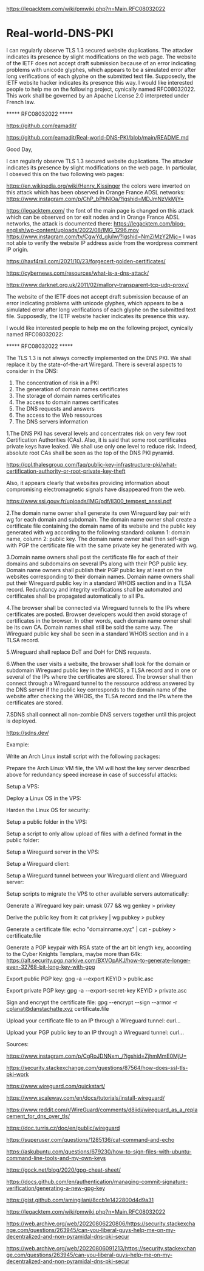 https://legacktem.com/wiki/pmwiki.php?n=Main.RFC08032022

# Real-world-DNS-PKI
I can regularly observe TLS 1.3 secured website duplications. The attacker indicates its presence by slight modifications on the web page. The website of the IETF does not accept draft submission because of an error indicating problems with unicode glyphes, which appears to be a simulated error after long verifications of each glyphe on the submitted text file. Supposedly, the IETF website hacker indicates its presence this way. I would like interested people to help me on the following project, cynically named RFC08032022. This work shall be governed by an Apache License 2.0 interpreted under French law.

***** RFC08032022 *****

https://github.com/eamadit/

https://github.com/eamadit/Real-world-DNS-PKI/blob/main/README.md

Good Day,

I can regularly observe TLS 1.3 secured website duplications. The attacker indicates its presence by slight modifications on the web page. In particular, I obseved this on the two following web pages:

https://en.wikipedia.org/wiki/Henry_Kissinger the colors were inverted on this attack which has been observed in Orange France ADSL networks: https://www.instagram.com/p/ChP_bPhNlOa/?igshid=MDJmNzVkMjY=

https://legacktem.com/ the font of the main page is changed on this attack which can be observed on tor exit nodes and in Orange France ADSL networks, the attack is documented there: https://legacktem.com/blog-english/wp-content/uploads/2022/08/IMG_1296.mov
https://www.instagram.com/tv/CgwYd_glulw/?igshid=NmZiMzY2Mjc=
I was not able to verify the website IP address aside from the wordpress comment IP origin.

https://haxf4rall.com/2021/10/23/forgecert-golden-certificates/

https://cybernews.com/resources/what-is-a-dns-attack/

https://www.darknet.org.uk/2011/02/mallory-transparent-tcp-udp-proxy/

The website of the IETF does not accept draft submission because of an error indicating problems with unicode glyphes, which appears to be a simulated error after long verifications of each glyphe on the submitted text file. Supposedly, the IETF website hacker indicates its presence this way.

I would like interested people to help me on the following project, cynically named RFC08032022:

***** RFC08032022 *****

The TLS 1.3 is not always correctly implemented on the DNS PKI. We shall replace it by the state-of-the-art Wiregard. There is several aspects to consider in the DNS:

1. The concentration of risk in a PKI
2. The generation of domain names certificates
3. The storage of domain names certificates
4. The access to domain names certificates
5. The DNS requests and answers
6. The access to the Web ressources
7. The DNS servers information

1.The DNS PKI has several levels and concentrates risk on very few root Certification Authorities (CAs). Also, it is said that some root certificates private keys have leaked. We shall use only one level to reduce risk. Indeed, absolute root CAs shall be seen as the top of the DNS PKI pyramid.

https://cpl.thalesgroup.com/faq/public-key-infrastructure-pki/what-certification-authority-or-root-private-key-theft

Also, it appears clearly that websites providing information about compromising electromagnetic signals have disappeared from the web.

https://www.ssi.gouv.fr/uploads/IMG/pdf/II300_tempest_anssi.pdf

2.The domain name owner shall generate its own Wireguard key pair with wg for each domain and subdomain. The domain name owner shall create a certificate file containing the domain name of its website and the public key generated with wg according to the following standard: column 1: domain name, column 2: public key. The domain name owner shall then self-sign with PGP the certificate file with the same private key he generated with wg.

3.Domain name owners shall post the certificate file for each of their domains and subdomains on several IPs along with their PGP public key. Domain name owners shall publish their PGP public key at least on the websites corresponding to their domain names. Domain name owners shall put their Wireguard public key in a standard WHOIS section and in a TLSA record. Redundancy and integrity verifications shall be automated and certificates shall be propagated automatically to all IPs.

4.The browser shall be connected via Wireguard tunnels to the IPs where certificates are posted. Browser developers would then avoid storage of certificates in the browser. In other words, each domain name owner shall be its own CA. Domain names shall still be sold the same way. The Wireguard public key shall be seen in a standard WHOIS section and in a TLSA record.

5.Wireguard shall replace DoT and DoH for DNS requests.

6.When the user visits a website, the browser shall look for the domain or subdomain Wireguard public key in the WHOIS, a TLSA record and in one or several of the IPs where the certificates are stored. The browser shall then connect through a Wireguard tunnel to the ressource address answered by the DNS server if the public key corresponds to the domain name of the website after checking the WHOIS, the TLSA record and the IPs where the certificates are stored.

7.SDNS shall connect all non-zombie DNS servers together until this project is deployed.

https://sdns.dev/

Example:

Write an Arch Linux install script with the following packages:

Prepare the Arch Linux VM file, the VM will host the key server described above for redundancy speed increase in case of successful attacks:

Setup a VPS:

Deploy a Linux OS in the VPS:

Harden the Linux OS for security:

Setup a public folder in the VPS:

Setup a script to only allow upload of files with a defined format in the public folder:

Setup a Wireguard server in the VPS:

Setup a Wireguard client:

Setup a Wireguard tunnel between your Wireguard client and Wireguard server:

Setup scripts to migrate the VPS to other available servers automatically:

Generate a Wireguard key pair: umask 077 && wg genkey > privkey

Derive the public key from it: cat privkey | wg pubkey > pubkey

Generate a certificate file: echo "domainname.xyz" | cat - pubkey > certificate.file

Generate a PGP keypair with RSA state of the art bit length key, according to the Cyber Knights Templars, maybe more than 64k: https://alt.security.pgp.narkive.com/BXVOpAKJ/how-to-generate-longer-even-32768-bit-long-key-with-gpg

Export public PGP key: gpg -a --export KEYID > public.asc

Export private PGP key: gpg -a --export-secret-key KEYID > private.asc

Sign and encrypt the certificate file: gpg --encrypt --sign --armor -r cplanat@danstachatte.xyz certificate.file

Upload your certificate file to an IP through a Wireguard tunnel: curl...

Upload your PGP public key to an IP through a Wireguard tunnel: curl...

Sources:

https://www.instagram.com/p/CgRoJDNNxm_/?igshid=ZjhmMmE0MjU=

https://security.stackexchange.com/questions/87564/how-does-ssl-tls-pki-work

https://www.wireguard.com/quickstart/

https://www.scaleway.com/en/docs/tutorials/install-wireguard/

https://www.reddit.com/r/WireGuard/comments/d8iidj/wireguard_as_a_replacement_for_dns_over_tls/

https://doc.turris.cz/doc/en/public/wireguard

https://superuser.com/questions/1285136/cat-command-and-echo

https://askubuntu.com/questions/679230/how-to-sign-files-with-ubuntu-command-line-tools-and-my-own-keys

https://gock.net/blog/2020/gpg-cheat-sheet/

https://docs.github.com/en/authentication/managing-commit-signature-verification/generating-a-new-gpg-key

https://gist.github.com/amingilani/8ccb1e1422800d4d9a31

https://legacktem.com/wiki/pmwiki.php?n=Main.RFC08032022

https://web.archive.org/web/20220806220806/https://security.stackexchange.com/questions/263945/can-you-liberal-guys-help-me-on-my-decentralized-and-non-pyramidal-dns-pki-secur

https://web.archive.org/web/20220806091213/https://security.stackexchange.com/questions/263945/can-you-liberal-guys-help-me-on-my-decentralized-and-non-pyramidal-dns-pki-secur
